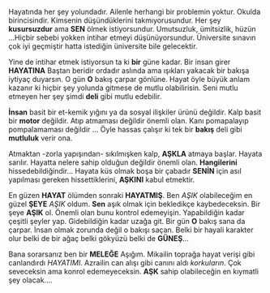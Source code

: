 Hayatında her şey yolundadır. Ailenle herhangi bir problemin yoktur. Okulda birincisindir. Kimsenin düşündüklerini takmıyorusundur. Her şey **kusursuzdur** ama **SEN** ölmek istiyorsundur. Umutsuzluk, ümitsizlik, hüzün ...Hiçbir sebebi yokken intihar etmeyi düşünüyorsundur. Üniversite sınavın çok iyi geçmiştir hatta istediğin üniversite bile gelecektir.


Yine de intihar etmek istiyorsun ta ki **bir** güne kadar. Bir insan girer **HAYATINA** Baştan beridir ordadır aslında ama ışıkları yakacak bir bakışa iytiyaç duyarsın. O gün **O** bakış çarpar gönlüne. Hayat öyle büyük anlam kazanır ki hiçbir şey yolunda gitmese de mutlu olabilirisin. Seni mutlu etmeyen her şey şimdi **deli** gibi mutlu edebilir. 



**İnsan** basit bir et-kemik yığını ya da sosyal ilişkiler ürünü değildir. Kalp basit bir **motor** değildir. Atıp atmaması değildir önemli olan. Kanı pomapalayıp pompalamaması değildir ... Öyle hassas çalışır ki tek bir **bakış** deli gibi **mutluluk** verir ona. 



Atmaktan -zorla yapışından- sıkılmışken kalp, **AŞKLA** atmaya başlar. Hayata sarılır. Hayatta nelere sahip olduğun değildir önemli olan. **Hangilerini** hissedebildiğindir... Hayata küs olmak boşa bir çabadır **SENİN** için asıl yapılması gereken hissettiklerini, **AŞKINI** kabul etmektir. 



En güzen **HAYAT** ölümden sonraki **HAYATMIŞ**. Ben *AŞIK* olabileceğim en güzel **ŞEYE** *AŞIK* oldum. **Sen** aşık olmak için bekledikçe kaybedeceksin. Bir şeye **AŞIK** ol. Önemli olan bunu kontrol edemeyişin. Yapabildiğin kadar çeşitli şeyler yap. Gidebildiğin kadar uzağa git. Bir gün **O** bakış sana da çarpar. İnsan olmak zorunda değil o bakışı saçan. Belki bir hayali karakter olur belki de bir ağaç belki gökyüzü belki de **GÜNEŞ**...



Bana sorarsanız ben bir **MELEĞE** Aşığım. Mikailin toprağa hayat verişi gibi canlandırdı *HAYATIMI*. Azrailin can alışı gibi canını aldı *korkuların*. Çok seveceksin ama konrol edemeyeceksin. **AŞK** sahip olabileceğin en kıymatli şey olacak....